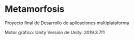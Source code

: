# Metamorfosis
Proyecto final de Desarrollo de aplicaciones multiplataforma

Motor gráfico: Unity
Versión de Unity: 2019.3.7f1

